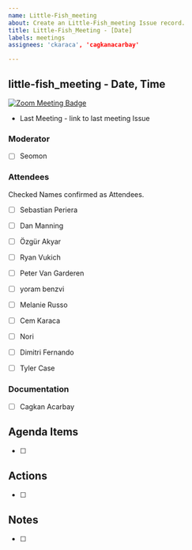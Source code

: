 ```yaml
---
name: Little-Fish_meeting
about: Create an Little-Fish_meeting Issue record.
title: Little-Fish_Meeting - [Date]
labels: meetings
assignees: 'ckaraca', 'cagkanacarbay'

---
```



## little-fish_meeting - Date, Time
[![Zoom Meeting Badge](https://img.shields.io/badge/Meeting-Zoom-blue)](https://us02web.zoom.us/j/81132158682)

- Last Meeting - link to last meeting Issue


### Moderator
- [ ] Seomon


### Attendees
Checked Names confirmed as Attendees.

- [ ] Sebastian Periera
- [ ] Dan Manning
- [ ] Özgür Akyar
- [ ] Ryan Vukich
- [ ] Peter Van Garderen
- [ ] yoram benzvi
- [ ] Melanie Russo
- [ ] Cem Karaca
- [ ] Nori
- [ ] Dimitri Fernando
- [ ] Tyler Case


### Documentation

- [ ] Cagkan Acarbay 


## Agenda Items

- [ ]


## Actions

- [ ]


## Notes

- [ ]

